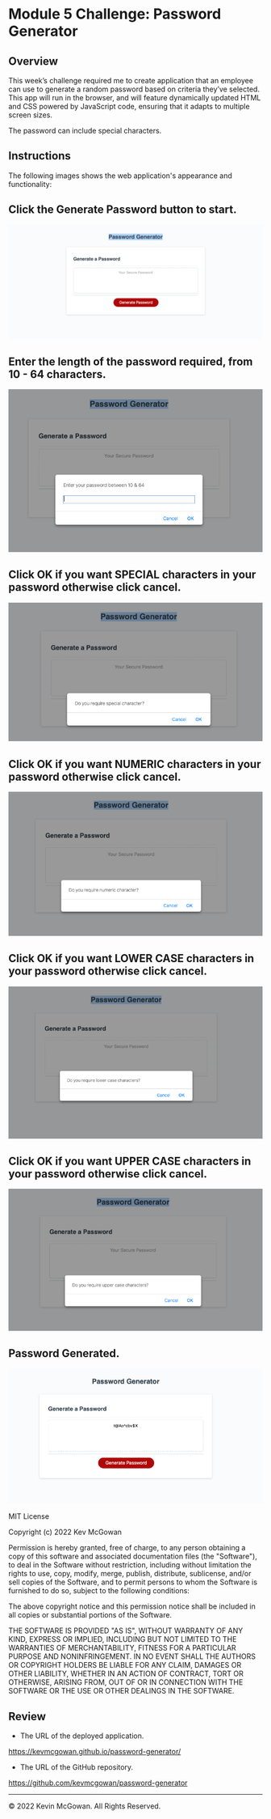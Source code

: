 # Module 5 Challenge: Password Generator

## Overview

This week’s challenge required me to create application that an employee can use to generate a random password based on criteria they’ve selected. This app will run in the browser, and will feature dynamically updated HTML and CSS powered by JavaScript code, ensuring that it adapts to multiple screen sizes.

The password can include special characters. 

## Instructions

The following images shows the web application's appearance and functionality:
## Click the Generate Password button to start.
![password generator demo](/assets/PG_01.png)
## Enter the length of the password required, from 10 - 64 characters. 
![Select the length of the password required, from 10 - 64 characters](/assets/PG_02.png)
## Click OK if you want SPECIAL characters in your password otherwise click cancel.
![Select OK if you want Special characters in your password othwise click cancel](/assets/PG_03.png)
## Click OK if you want NUMERIC characters in your password otherwise click cancel.
![Select OK if you want numeric characters in your password othwise click cancel](/assets/PG_04.png)
## Click OK if you want LOWER CASE characters in your password otherwise click cancel.
![Select OK if you want Lower Case characters in your password othwise click cancel](/assets/PG_05.png)
## Click OK if you want UPPER CASE characters in your password otherwise click cancel.
![Select OK if you want Upper Case characters in your password othwise click cancel](/assets/PG_06.png)
## Password Generated.
![Password Generated](/assets/PG_07.png)




MIT License

Copyright (c) 2022 Kev McGowan

Permission is hereby granted, free of charge, to any person obtaining a copy
of this software and associated documentation files (the "Software"), to deal
in the Software without restriction, including without limitation the rights
to use, copy, modify, merge, publish, distribute, sublicense, and/or sell
copies of the Software, and to permit persons to whom the Software is
furnished to do so, subject to the following conditions:

The above copyright notice and this permission notice shall be included in all
copies or substantial portions of the Software.

THE SOFTWARE IS PROVIDED "AS IS", WITHOUT WARRANTY OF ANY KIND, EXPRESS OR
IMPLIED, INCLUDING BUT NOT LIMITED TO THE WARRANTIES OF MERCHANTABILITY,
FITNESS FOR A PARTICULAR PURPOSE AND NONINFRINGEMENT. IN NO EVENT SHALL THE
AUTHORS OR COPYRIGHT HOLDERS BE LIABLE FOR ANY CLAIM, DAMAGES OR OTHER
LIABILITY, WHETHER IN AN ACTION OF CONTRACT, TORT OR OTHERWISE, ARISING FROM,
OUT OF OR IN CONNECTION WITH THE SOFTWARE OR THE USE OR OTHER DEALINGS IN THE
SOFTWARE.

## Review

* The URL of the deployed application.

https://kevmcgowan.github.io/password-generator/

* The URL of the GitHub repository. 

https://github.com/kevmcgowan/password-generator

---

© 2022 Kevin McGowan. All Rights Reserved.
